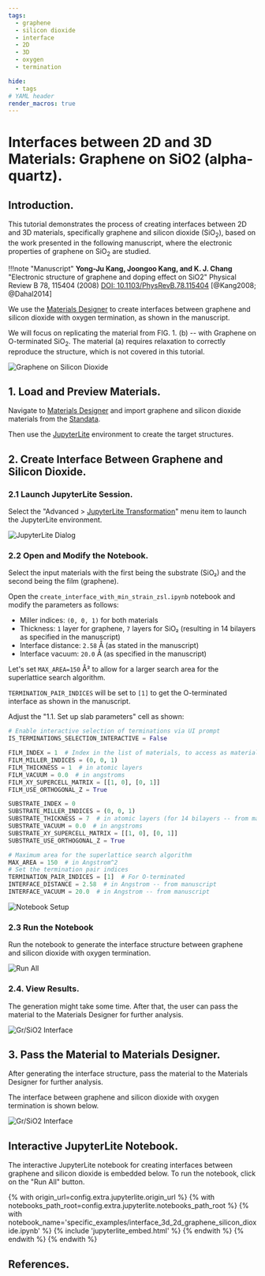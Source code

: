 ```yaml
---
tags:
  - graphene
  - silicon dioxide
  - interface
  - 2D
  - 3D
  - oxygen
  - termination

hide:
  - tags
# YAML header
render_macros: true
---
```



# Interfaces between 2D and 3D Materials: Graphene on SiO2 (alpha-quartz).

## Introduction.

This tutorial demonstrates the process of creating interfaces between 2D and 3D materials, specifically graphene and silicon dioxide (SiO<sub>2</sub>), based on the work presented in the following manuscript, where the electronic properties of graphene on SiO<sub>2</sub> are studied.

!!!note "Manuscript"
    **Yong-Ju Kang, Joongoo Kang, and K. J. Chang**
    "Electronic structure of graphene and doping effect on SiO2"
    Physical Review B 78, 115404 (2008)
    [DOI: 10.1103/PhysRevB.78.115404](https://doi.org/10.1103/PhysRevB.78.115404) [@Kang2008; @Dahal2014]

We use the [Materials Designer](../../../materials-designer/overview.md) to create interfaces between graphene and silicon dioxide with oxygen termination, as shown in the manuscript.

We will focus on replicating the material from FIG. 1. (b) -- with Graphene on O-terminated SiO<sub>2</sub>. The material (a) requires relaxation to correctly reproduce the structure, which is not covered in this tutorial.

![Graphene on Silicon Dioxide](../../../images/tutorials/materials/interfaces/interface_2d_3d_graphene_silicon_dioxide/0-figure-from-manuscript.webp "Graphene on Silicon Dioxide, FIG. 1(b)")

## 1. Load and Preview Materials.

Navigate to [Materials Designer](../../../materials-designer/overview.md) and import graphene and silicon dioxide materials from the [Standata](../../../materials-designer/header-menu/input-output/standata-import.md).

Then use the [JupyterLite](../../../jupyterlite/overview.md) environment to create the target structures.

## 2. Create Interface Between Graphene and Silicon Dioxide.

### 2.1 Launch JupyterLite Session.

Select the "Advanced > [JupyterLite Transformation](../../../materials-designer/header-menu/advanced/jupyterlite-dialog.md)" menu item to launch the JupyterLite environment.

![JupyterLite Dialog](/images/jupyterlite/md-advanced-jl.webp "JupyterLite Dialog")

### 2.2 Open and Modify the Notebook.

Select the input materials with the first being the substrate (SiO₂) and the second being the film (graphene).

Open the `create_interface_with_min_strain_zsl.ipynb` notebook and modify the parameters as follows:

- Miller indices: `(0, 0, 1)` for both materials
- Thickness: `1` layer for graphene, `7` layers for SiO₂ (resulting in 14 bilayers as specified in the manuscript)
- Interface distance: `2.58` Å (as stated in the manuscript)
- Interface vacuum: `20.0` Å (as specified in the manuscript)

Let's set `MAX_AREA=150` Å² to allow for a larger search area for the superlattice search algorithm.

`TERMINATION_PAIR_INDICES` will be set to `[1]` to get the O-terminated interface as shown in the manuscript.

Adjust the "1.1. Set up slab parameters" cell as shown:

```python
# Enable interactive selection of terminations via UI prompt
IS_TERMINATIONS_SELECTION_INTERACTIVE = False

FILM_INDEX = 1  # Index in the list of materials, to access as materials[FILM_INDEX]
FILM_MILLER_INDICES = (0, 0, 1)
FILM_THICKNESS = 1  # in atomic layers
FILM_VACUUM = 0.0  # in angstroms
FILM_XY_SUPERCELL_MATRIX = [[1, 0], [0, 1]]
FILM_USE_ORTHOGONAL_Z = True

SUBSTRATE_INDEX = 0
SUBSTRATE_MILLER_INDICES = (0, 0, 1)
SUBSTRATE_THICKNESS = 7  # in atomic layers (for 14 bilayers -- from manuscript)
SUBSTRATE_VACUUM = 0.0  # in angstroms
SUBSTRATE_XY_SUPERCELL_MATRIX = [[1, 0], [0, 1]]
SUBSTRATE_USE_ORTHOGONAL_Z = True

# Maximum area for the superlattice search algorithm
MAX_AREA = 150  # in Angstrom^2
# Set the termination pair indices
TERMINATION_PAIR_INDICES = [1]  # For O-terminated
INTERFACE_DISTANCE = 2.58  # in Angstrom -- from manuscript
INTERFACE_VACUUM = 20.0  # in Angstrom -- from manuscript
```

![Notebook Setup](../../../images/tutorials/materials/interfaces/interface_2d_3d_graphene_silicon_dioxide/2-jl-setup-notebook.webp "Notebook Setup")

### 2.3 Run the Notebook

Run the notebook to generate the interface structure between graphene and silicon dioxide with oxygen termination.

![Run All](/images/jupyterlite/run-all.webp "Run All")

### 2.4. View Results.

The generation might take some time.
After that, the user can pass the material to the Materials Designer for further analysis.

![Gr/SiO2 Interface](../../../images/tutorials/materials/interfaces/interface_2d_3d_graphene_silicon_dioxide/3-jl-result-preview.webp "Gr/SiO2 Interface")

## 3. Pass the Material to Materials Designer.

After generating the interface structure, pass the material to the Materials Designer for further analysis.

The interface between graphene and silicon dioxide with oxygen termination is shown below.

![Gr/SiO2 Interface](../../../images/tutorials/materials/interfaces/interface_2d_3d_graphene_silicon_dioxide/4-wave-result-material.webp "Gr/SiO2 Interface")

## Interactive JupyterLite Notebook.


The interactive JupyterLite notebook for creating interfaces between graphene and silicon dioxide is embedded below. To run the notebook, click on the "Run All" button.


{% with origin_url=config.extra.jupyterlite.origin_url %}
{% with notebooks_path_root=config.extra.jupyterlite.notebooks_path_root %}
{% with notebook_name='specific_examples/interface_3d_2d_graphene_silicon_dioxide.ipynb' %}
{% include 'jupyterlite_embed.html' %}
{% endwith %}
{% endwith %}
{% endwith %}

## References.
